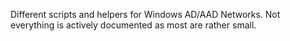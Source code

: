 Different scripts and helpers for Windows AD/AAD Networks.
Not everything is actively documented as most are rather small.
